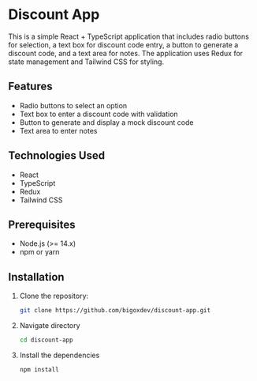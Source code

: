 # Discount App

This is a simple React + TypeScript application that includes radio buttons for selection, a text box for discount code entry, a button to generate a discount code, and a text area for notes. The application uses Redux for state management and Tailwind CSS for styling.

## Features

- Radio buttons to select an option
- Text box to enter a discount code with validation
- Button to generate and display a mock discount code
- Text area to enter notes

## Technologies Used

- React
- TypeScript
- Redux
- Tailwind CSS

## Prerequisites

- Node.js (>= 14.x)
- npm or yarn

## Installation

1. Clone the repository:

   ```bash
   git clone https://github.com/bigoxdev/discount-app.git

2. Navigate directory
   ```bash
   cd discount-app

3. Install the dependencies
   ```bash
   npm install
